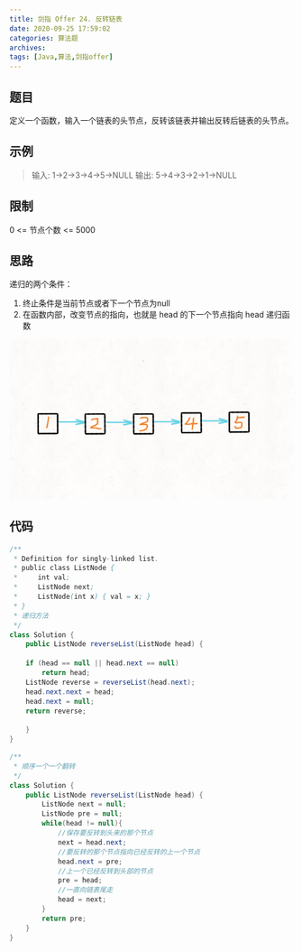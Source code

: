 ```yaml
---
title: 剑指 Offer 24. 反转链表
date: 2020-09-25 17:59:02
categories: 算法题
archives:
tags: [Java,算法,剑指offer]
---
```


## 题目

定义一个函数，输入一个链表的头节点，反转该链表并输出反转后链表的头节点。

## 示例

> 输入: 1->2->3->4->5->NULL
> 输出: 5->4->3->2->1->NULL

<!--more-->

## 限制

0 <= 节点个数 <= 5000

## 思路

递归的两个条件：

1. 终止条件是当前节点或者下一个节点为null
2. 在函数内部，改变节点的指向，也就是 head 的下一个节点指向 head 递归函数



![](arithmetic8\5ff86a743320333d3fe335c711182de37fb0fce958a005064254b4b48b2958a9.gif)

## 代码

```java
/**
 * Definition for singly-linked list.
 * public class ListNode {
 *     int val;
 *     ListNode next;
 *     ListNode(int x) { val = x; }
 * }
 * 递归方法
 */
class Solution {
    public ListNode reverseList(ListNode head) {
        
    if (head == null || head.next == null)
        return head;
    ListNode reverse = reverseList(head.next);
    head.next.next = head;
    head.next = null;
    return reverse;

    }
}
```

```java
/**
 * 顺序一个一个翻转
 */
class Solution {
    public ListNode reverseList(ListNode head) {
        ListNode next = null;
        ListNode pre = null;
        while(head != null){
            //保存要反转到头来的那个节点
            next = head.next;
            //要反转的那个节点指向已经反转的上一个节点
            head.next = pre;
            //上一个已经反转到头部的节点
            pre = head;
            //一直向链表尾走
            head = next;
        }
		return pre;
    }
}
```

